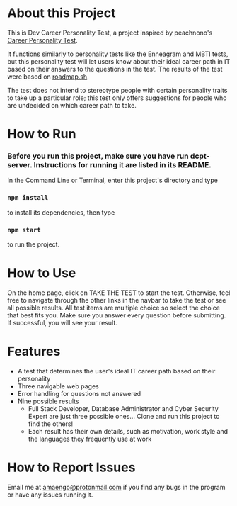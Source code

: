 # About this Project

This is Dev Career Personality Test, a project inspired by peachnono's [Career Personality Test](https://github.com/peachnono/dev-personality-test). 

It functions similarly to personality tests like the Enneagram and MBTI tests, but this personality test will let users know about their ideal career path in IT based on their answers to the questions in the test. The results of the test were based on [roadmap.sh](https://roadmap.sh/). 

The test does not intend to stereotype people with certain personality traits to take up a particular role; this test only offers suggestions for people who are undecided on which career path to take. 

# How to Run

### Before you run this project, make sure you have run dcpt-server. Instructions for running it are listed in its README. 

In the Command Line or Terminal, enter this project's directory and type 

### `npm install`

to install its dependencies, then type

### `npm start`

to run the project. 

# How to Use

On the home page, click on TAKE THE TEST to start the test. Otherwise, feel free to navigate through the other links in the navbar to take the test or see all possible results. All test items are multiple choice so select the choice that best fits you. Make sure you answer every question before submitting. If successful, you will see your result. 

# Features

* A test that determines the user's ideal IT career path based on their personality
* Three navigable web pages 
* Error handling for questions not answered
* Nine possible results
  * Full Stack Developer, Database Administrator and Cyber Security Expert are just three possible ones… Clone and run this project to find the others!
  * Each result has their own details, such as motivation, work style and the languages they frequently use at work

# How to Report Issues

Email me at amaengo@protonmail.com if you find any bugs in the program or have any issues running it. 
